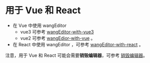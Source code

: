 # 用于 Vue 和 React

- 在 Vue 中使用 wangEditor
  - vue3 可参考 [wangEditor-with-vue3](https://github.com/wangeditor-team/wangEditor-with-vue3)
  - vue2 可参考 [wangEdior-with-vue](https://github.com/wangeditor-team/wangEdior-with-vue) 。
- 在 React 中使用 wangEditor ，可参考 [wangEditor-with-react](https://github.com/wangeditor-team/wangEditor-with-react) 。

注意，用于 Vue 和 React 可能会需要**销毁编辑器**，可参考 [销毁编辑器](/pages/08-常用API/05-销毁编辑器.html)。
